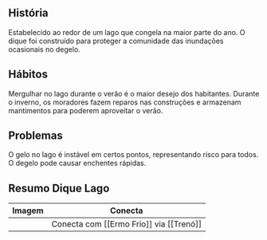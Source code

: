 ## História  
Estabelecido ao redor de um lago que congela na maior parte do ano. O dique foi construído para proteger a comunidade das inundações ocasionais no degelo.

## Hábitos  
Mergulhar no lago durante o verão é o maior desejo dos habitantes. Durante o inverno, os moradores fazem reparos nas construções e armazenam mantimentos para poderem aproveitar o verão.

## Problemas  
O gelo no lago é instável em certos pontos, representando risco para todos. O degelo pode causar enchentes rápidas.

## Resumo Dique Lago


| Imagem | Conecta                                 |
| ------ | --------------------------------------- |
|        | Conecta com [[Ermo Frio]] via [[Trenó]] |
